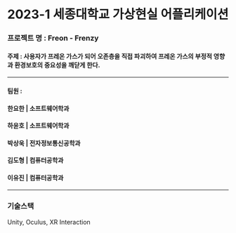# 2023-1 세종대학교 가상현실 어플리케이션
### 프로젝트 명 : Freon - Frenzy
#### 주제 : 사용자가 프레온 가스가 되어 오존층을 직접 파괴하여 프레온 가스의 부정적 영향과 환경보호의 중요성을 깨닫게 한다. 

<hr>

#### 팀원 : 
#### 한요한 | 소프트웨어학과
####  하윤호 | 소프트웨어학과
#### 박상욱 | 전자정보통신공학과
#### 김도형 | 컴퓨터공학과
#### 이유진 | 컴퓨터공학과

<hr>

### 기술스택
Unity, Oculus, XR Interaction
<!--

**Here are some ideas to get you started:**

🙋‍♀️ A short introduction - what is your organization all about?
🌈 Contribution guidelines - how can the community get involved?
👩‍💻 Useful resources - where can the community find your docs? Is there anything else the community should know?
🍿 Fun facts - what does your team eat for breakfast?
🧙 Remember, you can do mighty things with the power of [Markdown](https://docs.github.com/github/writing-on-github/getting-started-with-writing-and-formatting-on-github/basic-writing-and-formatting-syntax)
-->

